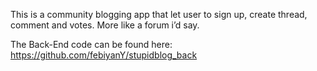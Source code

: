 This is a community blogging app that let user to sign up, create thread, comment and votes. More like a forum i’d say. 

The Back-End code can be found here: https://github.com/febiyanY/stupidblog_back
